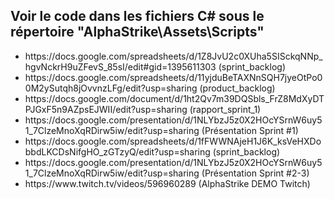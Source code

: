 ## Voir le code dans les fichiers C# sous le répertoire "AlphaStrike\Assets\Scripts"

<ul>
  <li>https://docs.google.com/spreadsheets/d/1Z8JvU2c0XUha5SISckqNNp_hgvNckrH9uZFevS_85sI/edit#gid=1395611303 (sprint_backlog)</li>
  <li>https://docs.google.com/spreadsheets/d/11yjduBeTAXNnSQH7jyeOtPo00M2ySutqh8jOvvnzLFg/edit?usp=sharing (product_backlog)</li>
  <li>https://docs.google.com/document/d/1ht2Qv7m39DQSbls_FrZ8MdXyDTPJGxF5n9AZpsEJWII/edit?usp=sharing (rapport_sprint_1)</li>
  <li>https://docs.google.com/presentation/d/1NLYbzJ5z0X2HOcYSrnW6uy51_7ClzeMnoXqRDirw5iw/edit?usp=sharing (Présentation Sprint #1)</li>
  <li>https://docs.google.com/spreadsheets/d/1fFWWNAjeH1J6K_ksVeHXDobbdLKCDsNifgHO_zGTzyQ/edit?usp=sharing (sprint_backlog)</li>
  <li>https://docs.google.com/presentation/d/1NLYbzJ5z0X2HOcYSrnW6uy51_7ClzeMnoXqRDirw5iw/edit?usp=sharing (Présentation Sprint #2-3)</li>
  <li>https://www.twitch.tv/videos/596960289 (AlphaStrike DEMO Twitch)</li>
</ul>
